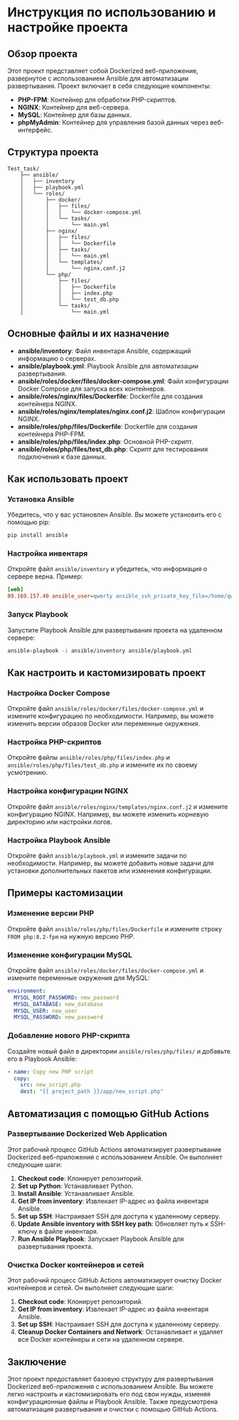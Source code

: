 # Инструкция по использованию и настройке проекта

## Обзор проекта

Этот проект представляет собой Dockerized веб-приложение, развернутое с использованием Ansible для автоматизации развертывания. Проект включает в себя следующие компоненты:

- **PHP-FPM**: Контейнер для обработки PHP-скриптов.
- **NGINX**: Контейнер для веб-сервера.
- **MySQL**: Контейнер для базы данных.
- **phpMyAdmin**: Контейнер для управления базой данных через веб-интерфейс.

## Структура проекта

```
Test_task/
    ├── ansible/
    │   ├── inventory
    │   ├── playbook.yml
    │   └── roles/
    │       ├── docker/
    │       │   ├── files/
    │       │   │   └── docker-compose.yml
    │       │   └── tasks/
    │       │       └── main.yml
    │       ├── nginx/
    │       │   ├── files/
    │       │   │   └── Dockerfile
    │       │   ├── tasks/
    │       │   │   └── main.yml
    │       │   └── templates/
    │       │       └── nginx.conf.j2
    │       └── php/
    │           ├── files/
    │           │   ├── Dockerfile
    │           │   ├── index.php
    │           │   └── test_db.php
    │           └── tasks/
    │               └── main.yml
```

## Основные файлы и их назначение

- **ansible/inventory**: Файл инвентаря Ansible, содержащий информацию о серверах.
- **ansible/playbook.yml**: Playbook Ansible для автоматизации развертывания.
- **ansible/roles/docker/files/docker-compose.yml**: Файл конфигурации Docker Compose для запуска всех контейнеров.
- **ansible/roles/nginx/files/Dockerfile**: Dockerfile для создания контейнера NGINX.
- **ansible/roles/nginx/templates/nginx.conf.j2**: Шаблон конфигурации NGINX.
- **ansible/roles/php/files/Dockerfile**: Dockerfile для создания контейнера PHP-FPM.
- **ansible/roles/php/files/index.php**: Основной PHP-скрипт.
- **ansible/roles/php/files/test_db.php**: Скрипт для тестирования подключения к базе данных.

## Как использовать проект

### Установка Ansible

Убедитесь, что у вас установлен Ansible. Вы можете установить его с помощью pip:

```bash
pip install ansible
```

### Настройка инвентаря

Откройте файл `ansible/inventory` и убедитесь, что информация о сервере верна. Пример:

```ini
[web]
89.169.157.40 ansible_user=qwerty ansible_ssh_private_key_file=/home/qwerty/.ssh/id_ed25519
```

### Запуск Playbook

Запустите Playbook Ansible для развертывания проекта на удаленном сервере:

```bash
ansible-playbook -i ansible/inventory ansible/playbook.yml
```

## Как настроить и кастомизировать проект

### Настройка Docker Compose

Откройте файл `ansible/roles/docker/files/docker-compose.yml` и измените конфигурацию по необходимости. Например, вы можете изменить версии образов Docker или переменные окружения.

### Настройка PHP-скриптов

Откройте файлы `ansible/roles/php/files/index.php` и `ansible/roles/php/files/test_db.php` и измените их по своему усмотрению.

### Настройка конфигурации NGINX

Откройте файл `ansible/roles/nginx/templates/nginx.conf.j2` и измените конфигурацию NGINX. Например, вы можете изменить корневую директорию или настройки логов.

### Настройка Playbook Ansible

Откройте файл `ansible/playbook.yml` и измените задачи по необходимости. Например, вы можете добавить новые задачи для установки дополнительных пакетов или изменения конфигурации.

## Примеры кастомизации

### Изменение версии PHP

Откройте файл `ansible/roles/php/files/Dockerfile` и измените строку `FROM php:8.2-fpm` на нужную версию PHP.

### Изменение конфигурации MySQL

Откройте файл `ansible/roles/docker/files/docker-compose.yml` и измените переменные окружения для MySQL:

```yaml
environment:
  MYSQL_ROOT_PASSWORD: new_password
  MYSQL_DATABASE: new_database
  MYSQL_USER: new_user
  MYSQL_PASSWORD: new_password
```

### Добавление нового PHP-скрипта

Создайте новый файл в директории `ansible/roles/php/files/` и добавьте его в Playbook Ansible:

```yaml
- name: Copy new PHP script
  copy:
    src: new_script.php
    dest: "{{ project_path }}/app/new_script.php"
```

## Автоматизация с помощью GitHub Actions

### Развертывание Dockerized Web Application

Этот рабочий процесс GitHub Actions автоматизирует развертывание Dockerized веб-приложения с использованием Ansible. Он выполняет следующие шаги:

1. **Checkout code**: Клонирует репозиторий.
2. **Set up Python**: Устанавливает Python.
3. **Install Ansible**: Устанавливает Ansible.
4. **Get IP from inventory**: Извлекает IP-адрес из файла инвентаря Ansible.
5. **Set up SSH**: Настраивает SSH для доступа к удаленному серверу.
6. **Update Ansible inventory with SSH key path**: Обновляет путь к SSH-ключу в файле инвентаря.
7. **Run Ansible Playbook**: Запускает Playbook Ansible для развертывания проекта.

### Очистка Docker контейнеров и сетей

Этот рабочий процесс GitHub Actions автоматизирует очистку Docker контейнеров и сетей. Он выполняет следующие шаги:

1. **Checkout code**: Клонирует репозиторий.
2. **Get IP from inventory**: Извлекает IP-адрес из файла инвентаря Ansible.
3. **Set up SSH**: Настраивает SSH для доступа к удаленному серверу.
4. **Cleanup Docker Containers and Network**: Останавливает и удаляет все Docker контейнеры и сети на удаленном сервере.

## Заключение

Этот проект предоставляет базовую структуру для развертывания Dockerized веб-приложения с использованием Ansible. Вы можете легко настроить и кастомизировать его под свои нужды, изменяя конфигурационные файлы и Playbook Ansible. Также предусмотрена автоматизация развертывания и очистки с помощью GitHub Actions.
